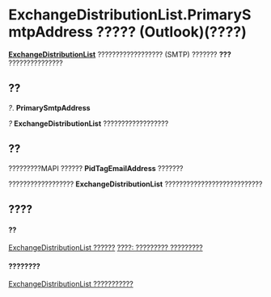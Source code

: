 
# ExchangeDistributionList.PrimarySmtpAddress ????? (Outlook)(????)

 **[ExchangeDistributionList](2830dfba-6c0a-a81f-6b98-92ac2aafb59d.md)** ?????????????????? (SMTP) ??????? **???** ???????????????


## ??

 _?_. **PrimarySmtpAddress**

 _?_ **ExchangeDistributionList** ??????????????????


## ??

?????????MAPI ?????? **PidTagEmailAddress** ???????

??????????????????  **ExchangeDistributionList** ???????????????????????????


## ????


#### ??


[ExchangeDistributionList ??????](2830dfba-6c0a-a81f-6b98-92ac2aafb59d.md)
[????: ????????? ?????????](b645c227-a7d2-2861-3bf7-4190a19abe81.md)
#### ????????


[ExchangeDistributionList ???????????](http://msdn.microsoft.com/library/89105487-3e5b-ee8b-02e0-33ad42bd2fbe%28Office.15%29.aspx)